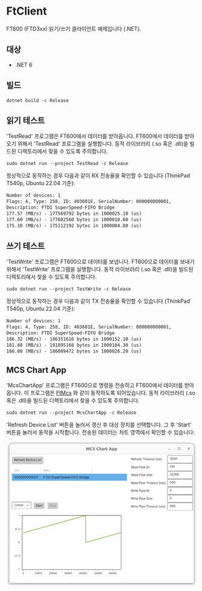 # FtClient

FT600 (FTD3xx) 읽기/쓰기 클라이언트 예제입니다 (.NET).

## 대상

* .NET 6

## 빌드

```
dotnet build -c Release
```

## 읽기 테스트

'TestRead' 프로그램은 FT600에서 데이터를 받아옵니다. FT600에서 데이터를 받아오기 위해서 'TestRead' 프로그램을 실행합니다. 동적 라이브러리 (.so 혹은 .dll)을 빌드된 디렉토리에서 찾을 수 있도록 주의합니다.

```
sudo dotnet run --project TestRead -c Release
```

정상적으로 동작하는 경우 다음과 같이 RX 전송율을 확인할 수 있습니다 (ThinkPad T540p, Ubuntu 22.04 기준):

```
Number of devices: 1
Flags: 4, Type: 258, ID: 403601E, SerialNumber: 000000000001, Description: FTDI SuperSpeed-FIFO Bridge
177.57 (MB/s) - 177569792 bytes in 1000025.10 (us)
177.60 (MB/s) - 177602560 bytes in 1000010.60 (us)
175.10 (MB/s) - 175112192 bytes in 1000084.80 (us)
```

## 쓰기 테스트

'TestWrite' 프로그램은 FT600으로 데이터를 보냅니다. FT600으로 데이터를 보내기 위해서 'TestWrite' 프로그램을 실행합니다. 동적 라이브러리 (.so 혹은 .dll)을 빌드된 디렉토리에서 찾을 수 있도록 주의합니다.

```
sudo dotnet run --project TestWrite -c Release
```

정상적으로 동작하는 경우 다음과 같이 TX 전송율을 확인할 수 있습니다 (ThinkPad T540p, Ubuntu 22.04 기준):

```
Number of devices: 1
Flags: 4, Type: 258, ID: 403601E, SerialNumber: 000000000001, Description: FTDI SuperSpeed-FIFO Bridge
186.32 (MB/s) - 186351616 bytes in 1000152.10 (us)
181.88 (MB/s) - 181895168 bytes in 1000104.30 (us)
186.08 (MB/s) - 186089472 bytes in 1000026.20 (us)
```

## MCS Chart App

'McsChartApp' 프로그램은 FT600으로 명령을 전송하고 FT600에서 데이터를 받아옵니다. 이 프로그램은 [FtMcs](../FtMcs/README.md) 와 같이 동작하도록 되어있습니다. 동적 라이브러리 (.so 혹은 .dll)을 빌드된 디렉토리에서 찾을 수 있도록 주의합니다.

```
sudo dotnet run --project McsChartApp -c Release
```

'Refresh Device List' 버튼을 눌러서 갱신 후 대상 장치를 선택합니다. 그 후 'Start' 버튼을 눌러서 동작을 시작합니다. 전송된 데이터는 차트 영역에서 확인할 수 있습니다:

![McsChartApp](../docs/FtMcsChartApp.png)
